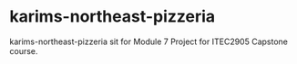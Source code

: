# karims-northeast-pizzeria
karims-northeast-pizzeria sit for Module 7 Project for ITEC2905 Capstone course.
